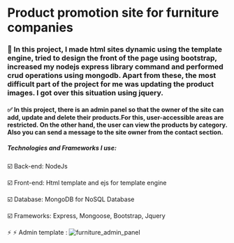 # Product promotion site for furniture companies

### 🔎 In this project, I made html sites dynamic using the template engine, tried to design the front of the page using bootstrap, increased my nodejs express library command and performed crud operations using mongodb. Apart from these, the most difficult part of the project for me was updating the product images. I got over this situation using jquery.

#### :white_check_mark: In this project, there is an admin panel so that the owner of the site can add, update and delete their products.For this, user-accessible areas are restricted. On the other hand, the user can view the products by category. Also you can send a message to the site owner from the contact section.

##### Technologies and Frameworks I use:


 :ballot_box_with_check: Back-end: NodeJs

 :ballot_box_with_check: Front-end: Html template and ejs for template engine

 :ballot_box_with_check: Database: MongoDB for NoSQL Database

 :ballot_box_with_check: Frameworks: Express, Mongoose, Bootstrap, Jquery
 
  :zap: :zap: Admin template : ![furniture_admin_panel](https://user-images.githubusercontent.com/72470885/133937526-6a7efe46-506c-40bf-aed1-b9a88868f83d.gif)



